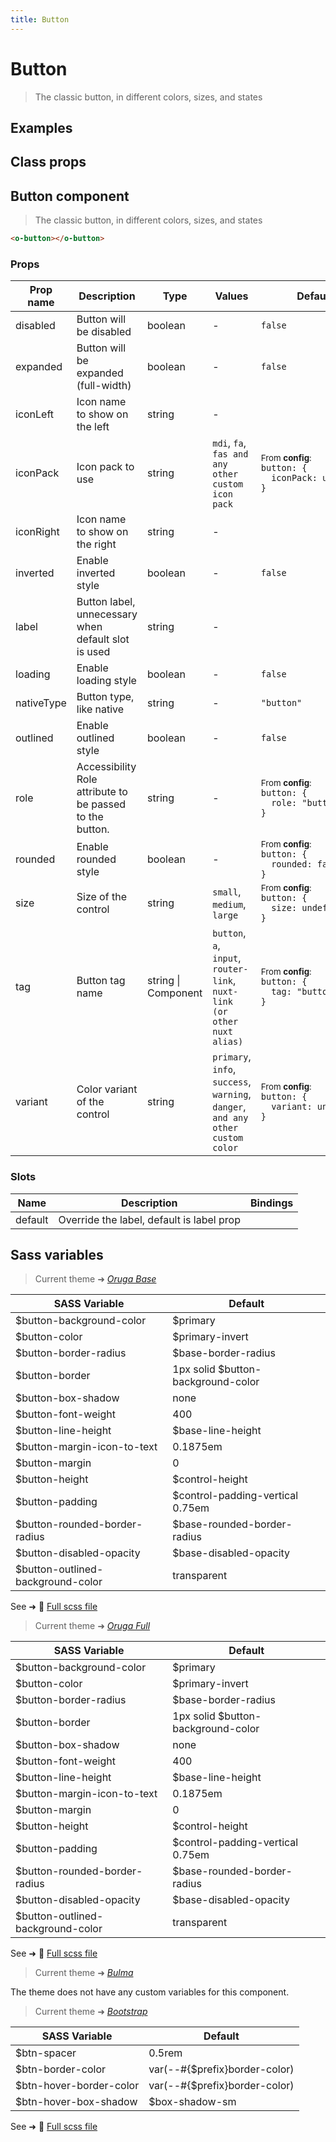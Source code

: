 ```yaml
---
title: Button
---
```


# Button

<div class="vp-doc">

> The classic button, in different colors, sizes, and states


</div>

<div class="vp-example">

## Examples

<example-button />

</div>
<div class="vp-example">

## Class props

<inspector-button-viewer />

</div>

<div class="vp-doc">

## Button component

> The classic button, in different colors, sizes, and states

```html
<o-button></o-button>
```

### Props

| Prop name  | Description                                              | Type                | Values                                                                          | Default                                                                                                                                              |
| ---------- | -------------------------------------------------------- | ------------------- | ------------------------------------------------------------------------------- | ---------------------------------------------------------------------------------------------------------------------------------------------------- |
| disabled   | Button will be disabled                                  | boolean             | -                                                                               | <code style='white-space: nowrap; padding: 0;'>false</code>                                                                                          |
| expanded   | Button will be expanded (full-width)                     | boolean             | -                                                                               | <code style='white-space: nowrap; padding: 0;'>false</code>                                                                                          |
| iconLeft   | Icon name to show on the left                            | string              | -                                                                               |                                                                                                                                                      |
| iconPack   | Icon pack to use                                         | string              | `mdi`, `fa`, `fas and any other custom icon pack`                               | <div><small>From <b>config</b>:</small></div><code style='white-space: nowrap; padding: 0;'>button: {<br>&nbsp;&nbsp;iconPack: undefined<br>}</code> |
| iconRight  | Icon name to show on the right                           | string              | -                                                                               |                                                                                                                                                      |
| inverted   | Enable inverted style                                    | boolean             | -                                                                               | <code style='white-space: nowrap; padding: 0;'>false</code>                                                                                          |
| label      | Button label, unnecessary when default slot is used      | string              | -                                                                               |                                                                                                                                                      |
| loading    | Enable loading style                                     | boolean             | -                                                                               | <code style='white-space: nowrap; padding: 0;'>false</code>                                                                                          |
| nativeType | Button type, like native                                 | string              | -                                                                               | <code style='white-space: nowrap; padding: 0;'>"button"</code>                                                                                       |
| outlined   | Enable outlined style                                    | boolean             | -                                                                               | <code style='white-space: nowrap; padding: 0;'>false</code>                                                                                          |
| role       | Accessibility Role attribute to be passed to the button. | string              | -                                                                               | <div><small>From <b>config</b>:</small></div><code style='white-space: nowrap; padding: 0;'>button: {<br>&nbsp;&nbsp;role: "button"<br>}</code>      |
| rounded    | Enable rounded style                                     | boolean             | -                                                                               | <div><small>From <b>config</b>:</small></div><code style='white-space: nowrap; padding: 0;'>button: {<br>&nbsp;&nbsp;rounded: false<br>}</code>      |
| size       | Size of the control                                      | string              | `small`, `medium`, `large`                                                      | <div><small>From <b>config</b>:</small></div><code style='white-space: nowrap; padding: 0;'>button: {<br>&nbsp;&nbsp;size: undefined<br>}</code>     |
| tag        | Button tag name                                          | string \| Component | `button`, `a`, `input`, `router-link`, `nuxt-link (or other nuxt alias)`        | <div><small>From <b>config</b>:</small></div><code style='white-space: nowrap; padding: 0;'>button: {<br>&nbsp;&nbsp;tag: "button"<br>}</code>       |
| variant    | Color variant of the control                             | string              | `primary`, `info`, `success`, `warning`, `danger`, `and any other custom color` | <div><small>From <b>config</b>:</small></div><code style='white-space: nowrap; padding: 0;'>button: {<br>&nbsp;&nbsp;variant: undefined<br>}</code>  |

### Slots

| Name    | Description                               | Bindings |
| ------- | ----------------------------------------- | -------- |
| default | Override the label, default is label prop |          |

</div>

<div class="vp-doc">

## Sass variables

<div class="theme-orugabase">

> Current theme ➜ _[Oruga Base](https://github.com/oruga-ui/theme-oruga)_

| SASS Variable                     | Default                            |
| --------------------------------- | ---------------------------------- |
| $button-background-color          | $primary                           |
| $button-color                     | $primary-invert                    |
| $button-border-radius             | $base-border-radius                |
| $button-border                    | 1px solid $button-background-color |
| $button-box-shadow                | none                               |
| $button-font-weight               | 400                                |
| $button-line-height               | $base-line-height                  |
| $button-margin-icon-to-text       | 0.1875em                           |
| $button-margin                    | 0                                  |
| $button-height                    | $control-height                    |
| $button-padding                   | $control-padding-vertical 0.75em   |
| $button-rounded-border-radius     | $base-rounded-border-radius        |
| $button-disabled-opacity          | $base-disabled-opacity             |
| $button-outlined-background-color | transparent                        |

See ➜ 📄 [Full scss file](https://github.com/oruga-ui/theme-oruga/tree/main/src/assets/scss/components/_button.scss)

</div><div class="theme-orugafull">

> Current theme ➜ _[Oruga Full](https://github.com/oruga-ui/theme-oruga)_

| SASS Variable                     | Default                            |
| --------------------------------- | ---------------------------------- |
| $button-background-color          | $primary                           |
| $button-color                     | $primary-invert                    |
| $button-border-radius             | $base-border-radius                |
| $button-border                    | 1px solid $button-background-color |
| $button-box-shadow                | none                               |
| $button-font-weight               | 400                                |
| $button-line-height               | $base-line-height                  |
| $button-margin-icon-to-text       | 0.1875em                           |
| $button-margin                    | 0                                  |
| $button-height                    | $control-height                    |
| $button-padding                   | $control-padding-vertical 0.75em   |
| $button-rounded-border-radius     | $base-rounded-border-radius        |
| $button-disabled-opacity          | $base-disabled-opacity             |
| $button-outlined-background-color | transparent                        |

See ➜ 📄 [Full scss file](https://github.com/oruga-ui/theme-oruga/tree/main/src/assets/scss/components/_button.scss)

</div><div class="theme-bulma">

> Current theme ➜ _[Bulma](https://github.com/oruga-ui/theme-bulma)_

<p>The theme does not have any custom variables for this component.</p>
</div><div class="theme-bootstrap">

> Current theme ➜ _[Bootstrap](https://github.com/oruga-ui/theme-bootstrap)_

| SASS Variable           | Default                       |
| ----------------------- | ----------------------------- |
| $btn-spacer             | 0.5rem                        |
| $btn-border-color       | var(--#{$prefix}border-color) |
| $btn-hover-border-color | var(--#{$prefix}border-color) |
| $btn-hover-box-shadow   | $box-shadow-sm                |

See ➜ 📄 [Full scss file](https://github.com/oruga-ui/theme-bootstrap/tree/main/src/assets/scss/components/_button.scss)

</div>

</div>

